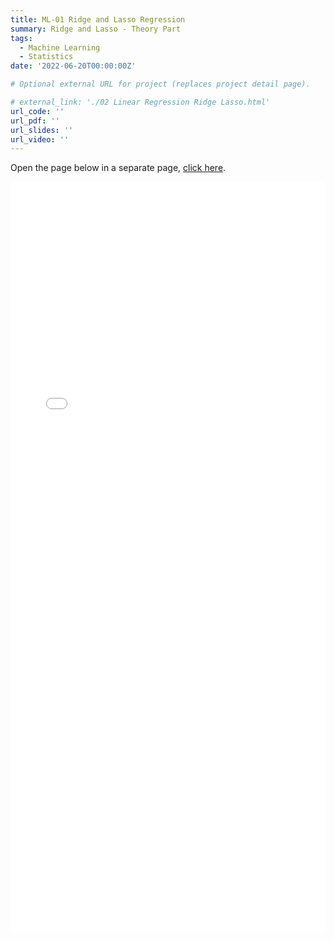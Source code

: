 ```yaml
---
title: ML-01 Ridge and Lasso Regression
summary: Ridge and Lasso - Theory Part
tags:
  - Machine Learning
  - Statistics
date: '2022-06-20T00:00:00Z'

# Optional external URL for project (replaces project detail page).

# external_link: './02 Linear Regression Ridge Lasso.html'
url_code: ''
url_pdf: ''
url_slides: ''
url_video: ''
---
```


<body>

<p>Open the page below in a separate page, <a href="./02 Linear Regression Ridge Lasso.html">click here</a>.</p>

</body>

<iframe
      src="./02 Linear Regression Ridge Lasso.html"
      width="100%"
      height="1200px"
      style="border:none;">
</iframe>